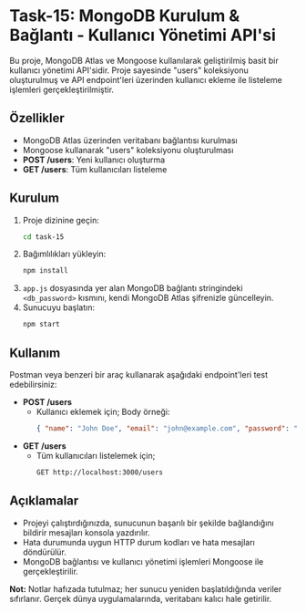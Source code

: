 # Task-15: MongoDB Kurulum & Bağlantı - Kullanıcı Yönetimi API'si

Bu proje, MongoDB Atlas ve Mongoose kullanılarak geliştirilmiş basit bir kullanıcı yönetimi API'sidir. Proje sayesinde "users" koleksiyonu oluşturulmuş ve API endpoint'leri üzerinden kullanıcı ekleme ile listeleme işlemleri gerçekleştirilmiştir.

## Özellikler

- MongoDB Atlas üzerinden veritabanı bağlantısı kurulması
- Mongoose kullanarak "users" koleksiyonu oluşturulması
- **POST /users**: Yeni kullanıcı oluşturma
- **GET /users**: Tüm kullanıcıları listeleme

## Kurulum

1. Proje dizinine geçin:
   ```bash
   cd task-15
   ```
2. Bağımlılıkları yükleyin:
   ```bash
   npm install
   ```
3. `app.js` dosyasında yer alan MongoDB bağlantı stringindeki `<db_password>` kısmını, kendi MongoDB Atlas şifrenizle güncelleyin.
4. Sunucuyu başlatın:
   ```bash
   npm start
   ```

## Kullanım

Postman veya benzeri bir araç kullanarak aşağıdaki endpoint'leri test edebilirsiniz:

- **POST /users**
  - Kullanıcı eklemek için; Body örneği:
    ```json
    { "name": "John Doe", "email": "john@example.com", "password": "123456" }
    ```
- **GET /users**
  - Tüm kullanıcıları listelemek için;
    ```bash
    GET http://localhost:3000/users
    ```

## Açıklamalar

- Projeyi çalıştırdığınızda, sunucunun başarılı bir şekilde bağlandığını bildirir mesajları konsola yazdırılır.
- Hata durumunda uygun HTTP durum kodları ve hata mesajları döndürülür.
- MongoDB bağlantısı ve kullanıcı yönetimi işlemleri Mongoose ile gerçekleştirilir.

**Not:** Notlar hafızada tutulmaz; her sunucu yeniden başlatıldığında veriler sıfırlanır. Gerçek dünya uygulamalarında, veritabanı kalıcı hale getirilir.
